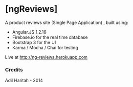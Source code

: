 # [ngReviews]

A product reviews site (Single Page Application) , built using:

- Angular.JS 1.2.16 
- Firebase.io for the real time database
- Bootstrap 3 for the UI
- Karma / Mocha / Chai for testing

Live at http://ng-reviews.herokuapp.com

### Credits

Adil Haritah - 2014